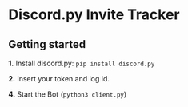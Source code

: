 # Discord.py Invite Tracker

## Getting started

**1.** Install discord.py: `pip install discord.py`

**2.** Insert your token and log id.

**4.** Start the Bot (`python3 client.py`)
